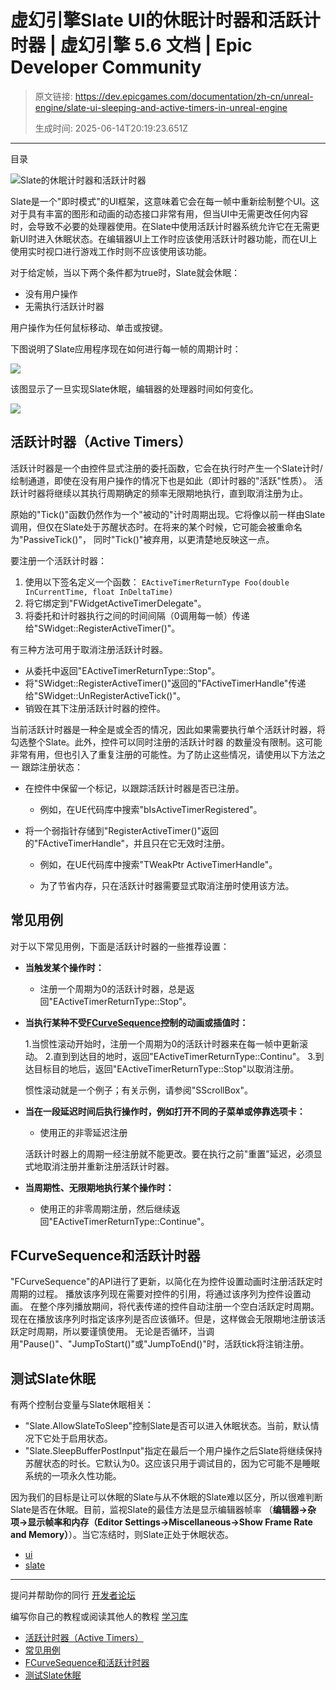 # 虚幻引擎Slate UI的休眠计时器和活跃计时器 | 虚幻引擎 5.6 文档 | Epic Developer Community

> 原文链接: https://dev.epicgames.com/documentation/zh-cn/unreal-engine/slate-ui-sleeping-and-active-timers-in-unreal-engine
> 
> 生成时间: 2025-06-14T20:19:23.651Z

---

目录

![Slate的休眠计时器和活跃计时器](https://dev.epicgames.com/community/api/documentation/image/bd26f3b7-99c6-41ec-adff-b3199d50faa4?resizing_type=fill&width=1920&height=335)

Slate是一个"即时模式"的UI框架，这意味着它会在每一帧中重新绘制整个UI。这对于具有丰富的图形和动画的动态接口非常有用，但当UI中无需更改任何内容时，会导致不必要的处理器使用。在Slate中使用活跃计时器系统允许它在无需更新UI时进入休眠状态。在编辑器UI上工作时应该使用活跃计时器功能，而在UI上使用实时视口进行游戏工作时则不应该使用该功能。

对于给定帧，当以下两个条件都为true时，Slate就会休眠：

-   没有用户操作
-   无需执行活跃计时器

用户操作为任何鼠标移动、单击或按键。

下图说明了Slate应用程序现在如何进行每一帧的周期计时：

![](https://d1iv7db44yhgxn.cloudfront.net/documentation/images/ebc0a381-958d-4d0f-b094-4cc0cc84b448/image00.png)

该图显示了一旦实现Slate休眠，编辑器的处理器时间如何变化。

![](https://d1iv7db44yhgxn.cloudfront.net/documentation/images/e71dae28-2fe6-403a-8918-ebaa8c37bbf3/image01.png)

## 活跃计时器（Active Timers）

活跃计时器是一个由控件显式注册的委托函数，它会在执行时产生一个Slate计时/绘制通道，即使在没有用户操作的情况下也是如此（即计时器的"活跃"性质）。 活跃计时器将继续以其执行周期确定的频率无限期地执行，直到取消注册为止。

原始的"Tick()"函数仍然作为一个"被动的"计时周期出现。它将像以前一样由Slate调用，但仅在Slate处于苏醒状态时。在将来的某个时候，它可能会被重命名为"PassiveTick()"， 同时"Tick()"被弃用，以更清楚地反映这一点。

要注册一个活跃计时器：

1.  使用以下签名定义一个函数： `EActiveTimerReturnType Foo(double InCurrentTime, float InDeltaTime)`
2.  将它绑定到"FWidgetActiveTimerDelegate"。
3.  将委托和计时器执行之间的时间间隔（0调用每一帧）传递给"SWidget::RegisterActiveTimer()"。

有三种方法可用于取消注册活跃计时器。

-   从委托中返回"EActiveTimerReturnType::Stop"。
-   将"SWidget::RegisterActiveTimer()"返回的"FActiveTimerHandle"传递给"SWidget::UnRegisterActiveTick()"。
-   销毁在其下注册活跃计时器的控件。

当前活跃计时器是一种全是或全否的情况，因此如果需要执行单个活跃计时器，将勾选整个Slate。此外，控件可以同时注册的活跃计时器 的数量没有限制。这可能非常有用，但也引入了重复注册的可能性。为了防止这些情况，请使用以下方法之一 跟踪注册状态：

-   在控件中保留一个标记，以跟踪活跃计时器是否已注册。
    
    -   例如，在UE代码库中搜索"bIsActiveTimerRegistered"。
-   将一个弱指针存储到"RegisterActiveTimer()"返回的"FActiveTimerHandle"，并且只在它无效时注册。
    
    -   例如，在UE代码库中搜索"TWeakPtr ActiveTimerHandle"。
        
    -   为了节省内存，只在活跃计时器需要显式取消注册时使用该方法。
        

## 常见用例

对于以下常见用例，下面是活跃计时器的一些推荐设置：

-   **当触发某个操作时：**
    
    -   注册一个周期为0的活跃计时器，总是返回"EActiveTimerReturnType::Stop"。
-   **当执行某种不受[FCurveSequence](/documentation/zh-cn/unreal-engine/slate-ui-sleeping-and-active-timers-in-unreal-engine#fcurvesequenceandactivetimers)控制的动画或插值时：**
    
    1.当惯性滚动开始时，注册一个周期为0的活跃计时器来在每一帧中更新滚动。 2.直到到达目的地时，返回"EActiveTimerReturnType::Continu"。 3.到达目标目的地后，返回"EActiveTimerReturnType::Stop"以取消注册。
    
    惯性滚动就是一个例子；有关示例，请参阅"SScrollBox"。
    
-   **当在一段延迟时间后执行操作时，例如打开不同的子菜单或停靠选项卡：**
    
    -   使用正的非零延迟注册
    
    活跃计时器上的周期一经注册就不能更改。要在执行之前"重置"延迟，必须显式地取消注册并重新注册活跃计时器。
    
-   **当周期性、无限期地执行某个操作时：**
    
    -   使用正的非零周期注册，然后继续返回"EActiveTimerReturnType::Continue"。

## FCurveSequence和活跃计时器

"FCurveSequence"的API进行了更新，以简化在为控件设置动画时注册活跃定时周期的过程。 播放该序列现在需要对控件的引用，将通过该序列为控件设置动画。 在整个序列播放期间，将代表传递的控件自动注册一个空白活跃定时周期。 现在在播放该序列时指定该序列是否应该循环。但是，这样做会无限期地注册该活跃定时周期，所以要谨慎使用。 无论是否循环，当调用"Pause()"、"JumpToStart()"或"JumpToEnd()"时，活跃tick将注销注册。

## 测试Slate休眠

有两个控制台变量与Slate休眠相关：

-   "Slate.AllowSlateToSleep"控制Slate是否可以进入休眠状态。当前，默认情况下它处于启用状态。
-   "Slate.SleepBufferPostInput"指定在最后一个用户操作之后Slate将继续保持苏醒状态的时长。它默认为0。这应该只用于调试目的，因为它可能不是睡眠系统的一项永久性功能。

因为我们的目标是让可以休眠的Slate与从不休眠的Slate难以区分，所以很难判断Slate是否在休眠。目前，监视Slate的最佳方法是显示编辑器帧率 （**编辑器->杂项->显示帧率和内存（Editor Settings->Miscellaneous->Show Frame Rate and Memory）**）。当它冻结时，则Slate正处于休眠状态。

-   [ui](https://dev.epicgames.com/community/search?query=ui)
-   [slate](https://dev.epicgames.com/community/search?query=slate)

* * *

提问并帮助你的同行 [开发者论坛](https://forums.unrealengine.com/categories?tag=unreal-engine)

编写你自己的教程或阅读其他人的教程 [学习库](https://dev.epicgames.com/community/unreal-engine/learning)

-   [活跃计时器（Active Timers）](/documentation/zh-cn/unreal-engine/slate-ui-sleeping-and-active-timers-in-unreal-engine#%E6%B4%BB%E8%B7%83%E8%AE%A1%E6%97%B6%E5%99%A8%EF%BC%88activetimers%EF%BC%89)
-   [常见用例](/documentation/zh-cn/unreal-engine/slate-ui-sleeping-and-active-timers-in-unreal-engine#%E5%B8%B8%E8%A7%81%E7%94%A8%E4%BE%8B)
-   [FCurveSequence和活跃计时器](/documentation/zh-cn/unreal-engine/slate-ui-sleeping-and-active-timers-in-unreal-engine#fcurvesequence%E5%92%8C%E6%B4%BB%E8%B7%83%E8%AE%A1%E6%97%B6%E5%99%A8)
-   [测试Slate休眠](/documentation/zh-cn/unreal-engine/slate-ui-sleeping-and-active-timers-in-unreal-engine#%E6%B5%8B%E8%AF%95slate%E4%BC%91%E7%9C%A0)